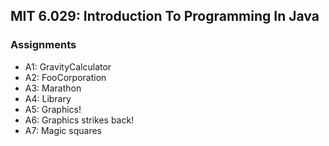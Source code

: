 ## MIT 6.029: Introduction To Programming In Java

### Assignments
- A1: GravityCalculator
- A2: FooCorporation
- A3: Marathon
- A4: Library 
- A5: Graphics!
- A6: Graphics strikes back!
- A7: Magic squares